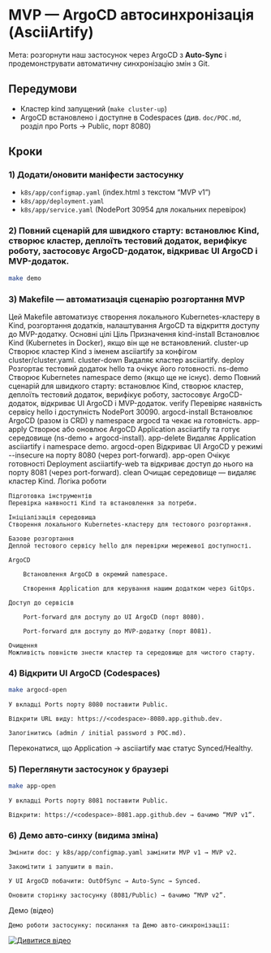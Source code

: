 # MVP — ArgoCD автосинхронізація (AsciiArtify)

Мета: розгорнути наш застосунок через ArgoCD з **Auto-Sync** і продемонструвати автоматичну синхронізацію змін з Git.

## Передумови
- Кластер kind запущений (`make cluster-up`)
- ArgoCD встановлено і доступне в Codespaces (див. `doc/POC.md`, розділ про Ports → Public, порт 8080)

## Кроки

### 1) Додати/оновити маніфести застосунку
- `k8s/app/configmap.yaml` (index.html з текстом “MVP v1”)
- `k8s/app/deployment.yaml`
- `k8s/app/service.yaml` (NodePort 30954 для локальних перевірок)

### 2) Повний сценарій для швидкого старту: встановлює Kind, створює кластер, деплоїть тестовий додаток, верифікує роботу, застосовує ArgoCD-додаток, відкриває UI ArgoCD і MVP-додаток.
```bash
make demo
```
### 3) Makefile — автоматизація сценарію розгортання MVP

Цей Makefile автоматизує створення локального Kubernetes-кластеру в Kind, розгортання додатків, налаштування ArgoCD та відкриття доступу до MVP-додатку.
Основні цілі
Ціль	Призначення
kind-install	Встановлює Kind (Kubernetes in Docker), якщо він ще не встановлений.
cluster-up	Створює кластер Kind з іменем asciiartify за конфігом cluster/cluster.yaml.
cluster-down	Видаляє кластер asciiartify.
deploy	Розгортає тестовий додаток hello та очікує його готовності.
ns-demo	Створює Kubernetes namespace demo (якщо ще не існує).
demo	Повний сценарій для швидкого старту: встановлює Kind, створює кластер, деплоїть тестовий додаток, верифікує роботу, застосовує ArgoCD-додаток, відкриває UI ArgoCD і MVP-додаток.
verify	Перевіряє наявність сервісу hello і доступність NodePort 30090.
argocd-install	Встановлює ArgoCD (разом із CRD) у namespace argocd та чекає на готовність.
app-apply	Створює або оновлює ArgoCD Application asciiartify та готує середовище (ns-demo + argocd-install).
app-delete	Видаляє Application asciiartify і namespace demo.
argocd-open	Відкриває UI ArgoCD у режимі --insecure на порту 8080 (через port-forward).
app-open	Очікує готовності Deployment asciiartify-web та відкриває доступ до нього на порту 8081 (через port-forward).
clean	Очищає середовище — видаляє кластер Kind.
Логіка роботи

    Підготовка інструментів
    Перевірка наявності Kind та встановлення за потреби.

    Ініціалізація середовища
    Створення локального Kubernetes-кластеру для тестового розгортання.

    Базове розгортання
    Деплой тестового сервісу hello для перевірки мережевої доступності.

    ArgoCD

        Встановлення ArgoCD в окремий namespace.

        Створення Application для керування нашим додатком через GitOps.

    Доступ до сервісів

        Port-forward для доступу до UI ArgoCD (порт 8080).

        Port-forward для доступу до MVP-додатку (порт 8081).

    Очищення
    Можливість повністю знести кластер та середовище для чистого старту.

### 4) Відкрити UI ArgoCD (Codespaces)
```bash
make argocd-open
```
    У вкладці Ports порту 8080 поставити Public.

    Відкрити URL виду: https://<codespace>-8080.app.github.dev.

    Залогінитись (admin / initial password з POC.md).

Переконатися, що Application → asciiartify має статус Synced/Healthy.
### 5) Переглянути застосунок у браузері
```bash
make app-open
```
    У вкладці Ports порту 8081 поставити Public.

    Відкрити: https://<codespace>-8081.app.github.dev → бачимо “MVP v1”.

### 6) Демо авто-синху (видима зміна)

    Змінити doc: у k8s/app/configmap.yaml замінити MVP v1 → MVP v2.

    Закомітити і запушити в main.

    У UI ArgoCD побачити: OutOfSync → Auto-Sync → Synced.

    Оновити сторінку застосунку (8081/Public) → бачимо “MVP v2”.

Демо (відео)

    Демо роботи застосунку: посилання та Демо авто-синхронізації: 
[![Дивитися відео](https://www.loom.com/share/e1ff9d94580842e8b900ce42f6ab35d5?sid=cbfedf14-0a19-4625-afd1-e941449998e2/0.jpg)](https://www.loom.com/share/e1ff9d94580842e8b900ce42f6ab35d5?sid=cbfedf14-0a19-4625-afd1-e941449998e2)
